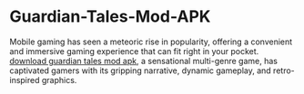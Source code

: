 # Guardian-Tales-Mod-APK
Mobile gaming has seen a meteoric rise in popularity, offering a convenient and immersive gaming experience that can fit right in your pocket. [download guardian tales mod apk](https://apkcargo.com/guardian-tales-mod-apk/), a sensational multi-genre game, has captivated gamers with its gripping narrative, dynamic gameplay, and retro-inspired graphics. 
